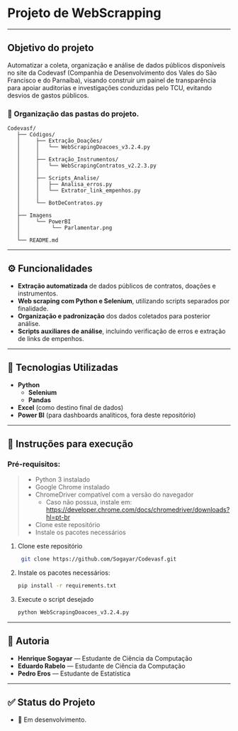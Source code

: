# Projeto de WebScrapping
---
## Objetivo do projeto
  Automatizar a coleta, organização e análise de dados públicos disponíveis no site da Codevasf (Companhia de Desenvolvimento dos Vales do São Francisco e do Parnaíba), visando construir um painel de transparência para apoiar auditorias e investigações conduzidas pelo TCU, evitando desvios de gastos públicos.
### 📁 Organização das pastas do projeto.
   ```
Codevasf/
      ├── Códigos/
      │     ├── Extração_Doações/
      │     │   └── WebScrapingDoacoes_v3.2.4.py
      │     │
      │     ├── Extração_Instrumentos/
      │     │   └── WebScrapingContratos_v2.2.3.py
      │     │
      │     ├── Scripts_Analise/
      │     │   ├── Analisa_erros.py
      │     │   └── Extrator_link_empenhos.py
      │     │
      │     └── BotDeContratos.py
      │
      ├── Imagens
      │     └── PowerBI
      │          └── Parlamentar.png
      │
      └── README.md
```
---

## ⚙️ Funcionalidades

-  **Extração automatizada** de dados públicos de contratos, doações e instrumentos.
-  **Web scraping com Python e Selenium**, utilizando scripts separados por finalidade.
-  **Organização e padronização** dos dados coletados para posterior análise.
-  **Scripts auxiliares de análise**, incluindo verificação de erros e extração de links de empenhos.

---

## 🧰 Tecnologias Utilizadas

- **Python**   
    - **Selenium**  
    - **Pandas**   
- **Excel** (como destino final de dados)  
- **Power BI** (para dashboards analíticos, fora deste repositório)

---

## 🚀 Instruções para execução

 ### **Pré-requisitos**:
 >  - Python 3 instalado  
 >  - Google Chrome instalado  
 >  - ChromeDriver compatível com a versão do navegador
 >      - Caso não possua, instale em: https://developer.chrome.com/docs/chromedriver/downloads?hl=pt-br
 >  - Clone este repositório
 >  - Instale os pacotes necessários  

1. Clone este repositório  
   ```bash
    git clone https://github.com/Sogayar/Codevasf.git
   ```

2. Instale os pacotes necessários:  
   ```bash
   pip install -r requirements.txt
   ```
3. Execute o script desejado
   ```bash
   python WebScrapingDoacoes_v3.2.4.py
   ```
   
---

## 👥 Autoria
- **Henrique Sogayar** — Estudante de Ciência da Computação
- **Eduardo Rabelo** — Estudante de Ciência da Computação
- **Pedro Eros** — Estudante de Estatística

---
   
## ✅ Status do Projeto
 - 🔄 Em desenvolvimento.

